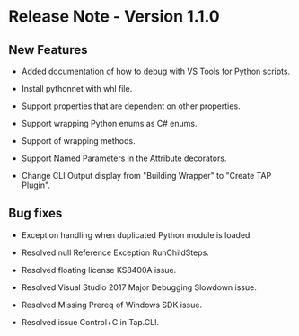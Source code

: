 # Release Note - Version 1.1.0

## New Features

- Added documentation of how to debug with VS Tools for Python scripts.

- Install pythonnet with whl file.

- Support properties that are dependent on other properties.

- Support wrapping Python enums as C# enums.

- Support of wrapping methods.

- Support Named Parameters in the Attribute decorators.

- Change CLI Output display from "Building Wrapper" to "Create TAP Plugin".

## Bug fixes

- Exception handling when duplicated Python module is loaded.

- Resolved null Reference Exception RunChildSteps.

- Resolved floating license KS8400A issue.

- Resolved Visual Studio 2017 Major Debugging Slowdown issue.

- Resolved Missing Prereq of Windows SDK issue.

- Resolved issue Control+C in Tap.CLI.



